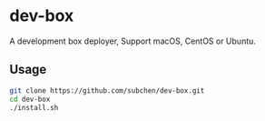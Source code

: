 # dev-box
A development box deployer, Support macOS, CentOS or Ubuntu.

## Usage

```bash
git clone https://github.com/subchen/dev-box.git
cd dev-box
./install.sh
```
